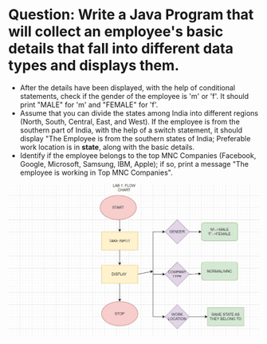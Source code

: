 # Question: Write a Java Program that will collect an employee's basic details that fall into different data types and displays them.
* After the details have been displayed, with the help of conditional statements, check if the gender of the employee is 'm' or 'f'. It should print "MALE" for 'm' and "FEMALE" for 'f'.
* Assume that you can divide the states among India into different regions (North, South, Central, East, and West). If the employee is from the southern part of India, with the help of a switch statement, it should display "The Employee is from the southern states of India; Preferable work location is in **state**, along with the basic details.
* Identify if the employee belongs to the top MNC Companies (Facebook, Google, Microsoft, Samsung, IBM, Apple); if so, print a message "The employee is working in Top MNC Companies".

![lab1FlowChart](lab1FlowChart.jpg "lab1FlowChart")

